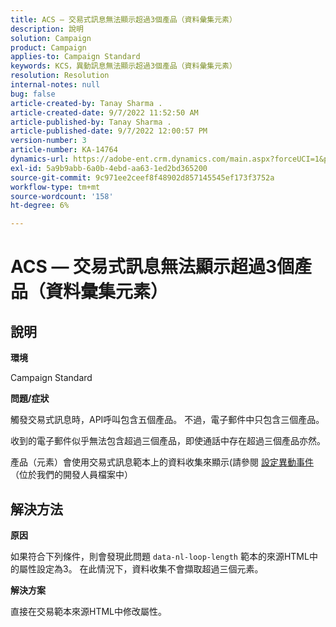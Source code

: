 ```yaml
---
title: ACS — 交易式訊息無法顯示超過3個產品（資料彙集元素）
description: 說明
solution: Campaign
product: Campaign
applies-to: Campaign Standard
keywords: KCS，異動訊息無法顯示超過3個產品（資料彙集元素）
resolution: Resolution
internal-notes: null
bug: false
article-created-by: Tanay Sharma .
article-created-date: 9/7/2022 11:52:50 AM
article-published-by: Tanay Sharma .
article-published-date: 9/7/2022 12:00:57 PM
version-number: 3
article-number: KA-14764
dynamics-url: https://adobe-ent.crm.dynamics.com/main.aspx?forceUCI=1&pagetype=entityrecord&etn=knowledgearticle&id=4e678f96-a32e-ed11-9db1-002248086735
exl-id: 5a9b9abb-6a0b-4ebd-aa63-1ed2bd365200
source-git-commit: 9c971ee2ceef8f48902d857145545ef173f3752a
workflow-type: tm+mt
source-wordcount: '158'
ht-degree: 6%

---
```


# ACS — 交易式訊息無法顯示超過3個產品（資料彙集元素）

## 說明


<b>環境</b>

Campaign Standard



<b>問題/症狀</b>

觸發交易式訊息時，API呼叫包含五個產品。 不過，電子郵件中只包含三個產品。

收到的電子郵件似乎無法包含超過三個產品，即使通話中存在超過三個產品亦然。

產品（元素）會使用交易式訊息範本上的資料收集來顯示(請參閱 [設定異動事件](https://experienceleague.adobe.com/docs/campaign-standard/using/communication-channels/transactional-messaging/event-configuration/configuring-transactional-event.html?lang=en)（位於我們的開發人員檔案中）


## 解決方法


<b>原因</b>

如果符合下列條件，則會發現此問題 `data-nl-loop-length` 範本的來源HTML中的屬性設定為3。 在此情況下，資料收集不會擷取超過三個元素。



<b>解決方案</b>

直接在交易範本來源HTML中修改屬性。
